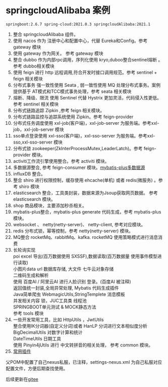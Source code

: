 # springcloudAlibaba 案例
    springboot:2.6.7 spring-cloud:2021.0.3 springcloudAlibaba:2021.1
  1. 整合 springcloudAlibaba 组件。</br>
  2. 使用 nacos 作为 注册中心和配置中心，代替 Eureka和Config。参考 gateway 模块 </br>
  3. 使用 gateway 作为网关。 参考 gateway 模块 </br>
  4. 整合 dubbo 作为内部rpc调用，序列化使用 kryo,duboo整合sentinel熔断 。参考 dubbo相关模块 </br>
  5. 使用 feign 进行 http 远程调用,符合开发时接口调用规范。参考 sentinel + feign 相关模块 </br>
  6. 分布式事务 强一致性使用 Seata , 弱一致性使用 MQ 处理分布式事务。案例提供基于 AT模式和TCC模式事务处理，参考 seata 相关模块 </br>
  7. 熔断、降级、限流 使用 Sentinel 代替 Hystrix 更加灵活，代码侵入性更低。参考 sentinel 相关模块 </br>
  8. 分布式链路追踪 Zipkin ,参考 feign 相关模块。 </br>
  9. 分布式链路监控与追踪系统使用 Zipkin。参考 feign-provider </br>
  10. 分布式任务调度使用 xxl-job(客户端)，xxl-job-server 为服务端。参考xxl-job，xxl-job-server 模块 </br>
  11. sso单点登录使用 xxl-sso(客户端)，xxl-sso-server 为服务端。参考xxl-sso,xxl-sso-server 模块 </br>
  12. 分布式锁 zookeeper(ZkInterProcessMutex,LeaderLatch)。参考 feign-provider 模块。
  13. activiti工作流引擎使用整合。参考 activiti 模块。  </br>
  14. 多数据源整合, 参考 feign-consumer 模块。[mybatis-plus多数据源](https://www.yuque.com/zhengwei-tl3g2/zl9d8x/cp0yup) </br>
  15. influxDB 整合。</br>
  16. 整合 shiro 进行权限控制，缓存使用 ehcache(单机) 或者 redis(微服务) 。参考 shiro 模块 </br>
  17. elasticsearch 整合，工具类封装，数据来源为Jsoup获取网页数据。 参考 elasticsearch 模块。 </br>
  18. shop 商品模块，主要添加秒杀相关。
  19. mybatis-plus整合，mybatis-plus generate 代码生成，参考 mybatis-plus 模块。</br>
  20. websocket 、 netty(netty-server)、 netty-client, 参考对应模块。</br>
  21. redis 分布式锁，幂等控制，参考 netty(netty-server) 模块。</br>
  22. MQ整合 rocketMq、rabbitMq、kafka. rocketMQ 使用策略模式进行消息消费</br>
  23. 长轮询实现 </br>
      poi excel 导出(百万数据使用 SXSSF),数据读取(百万数据量 使用事件模型进行读取) </br>
      小图片data url 数据库存储, 大文件 七牛云对象存储 </br>
      二维码生成和解析 </br>
      使用 百度AI / 阿里云AI 进行人脸识别 登录。(百度AI 被注释) </br>
      返回值统一封装,全局异常处理, Mybatis 代码生成插件 </br>
      Java简单爬虫 WebmagicUtils,StringTemplete 消息模板  </br>
      并发相关内容 锁，JUC工具类 线程池 </br>
      SPRINGBOOT单元测试 & MOCK静态方法 </br>
      参考 tools 模块 </br>
  24. 一些开发常用工具，比如 HttpUtils ，JwtUtils </br>
      整合使用IK分词器(自定义分词)或者 HanLP 分词进行文本相似度分析 </br>
      BigDecimalUtils 对数字计算和统计  </br>
      DateTimeUtils 日期工具  </br>
      使用 Pinyin4jUtils 进行 中文转拼音的相关处理， 参考 common 模块。 </br>
  25. [常用插件](https://blog.csdn.net/weixin_41846320/article/details/82697818)
  
  父POM中配置了自己nexus私服，已注释，settings-nexus.xml 为自己私服对应配置文件，方便后期查找使用。</br> 
  
  后续更新在[gitee](https://gitee.com/moon-in-the-mirror/cloud)
